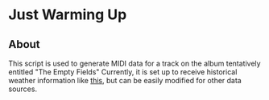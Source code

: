 # Just Warming Up

## About

This script is used to generate MIDI data for a track on the album tentatively entitled "The Empty Fields" Currently,
it is set up to receive historical weather information like [this](https://data.giss.nasa.gov/gistemp/), but can be
easily modified for other data sources.
